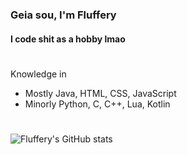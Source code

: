 ### Geia sou, I'm Fluffery
#### I code shit as a hobby lmao

#

Knowledge in
- Mostly Java, HTML, CSS, JavaScript
- Minorly Python, C, C++, Lua, Kotlin

#

![Fluffery's GitHub stats](https://github-readme-stats.vercel.app/api?username=drfluffery&theme=tokyonight&count_private=true&show_icons=true)

